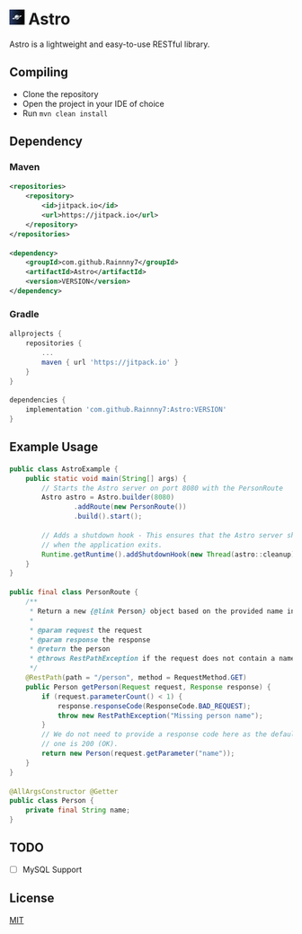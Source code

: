 # ![Astro](assets/logo.jpg) Astro
Astro is a lightweight and easy-to-use RESTful library.

## Compiling
- Clone the repository
- Open the project in your IDE of choice
- Run `mvn clean install`

## Dependency
### Maven
```xml
<repositories>
    <repository>
        <id>jitpack.io</id>
        <url>https://jitpack.io</url>
    </repository>
</repositories>

<dependency>
    <groupId>com.github.Rainnny7</groupId>
    <artifactId>Astro</artifactId>
    <version>VERSION</version>
</dependency>
```

### Gradle
```groovy
allprojects {
    repositories {
        ...
        maven { url 'https://jitpack.io' }
    }
}

dependencies {
    implementation 'com.github.Rainnny7:Astro:VERSION'
}
```

## Example Usage
```java
public class AstroExample {
    public static void main(String[] args) {
        // Starts the Astro server on port 8080 with the PersonRoute
        Astro astro = Astro.builder(8080)
                .addRoute(new PersonRoute())
                .build().start();

        // Adds a shutdown hook - This ensures that the Astro server shuts down correctly
        // when the application exits.
        Runtime.getRuntime().addShutdownHook(new Thread(astro::cleanup));
    }
}

public final class PersonRoute {
    /**
     * Return a new {@link Person} object based on the provided name in the request.
     *
     * @param request the request
     * @param response the response
     * @return the person
     * @throws RestPathException if the request does not contain a name
     */
    @RestPath(path = "/person", method = RequestMethod.GET)
    public Person getPerson(Request request, Response response) {
        if (request.parameterCount() < 1) {
            response.responseCode(ResponseCode.BAD_REQUEST);
            throw new RestPathException("Missing person name");
        }
        // We do not need to provide a response code here as the default
        // one is 200 (OK).
        return new Person(request.getParameter("name"));
    }
}

@AllArgsConstructor @Getter
public class Person {
    private final String name;
}
```

## TODO
- [ ] MySQL Support

## License
[MIT](https://choosealicense.com/licenses/mit/)